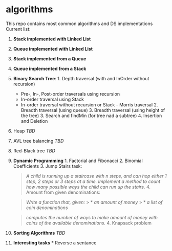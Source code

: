 # algorithms
This repo contains most common algorithms and DS implementations
Current list:
  1. **Stack implemented with Linked List**
  2. **Queue implemented with Linked List**
  3. **Stack implemented from a Queue**
  4. **Queue implemented from a Stack**
  5. **Binary Search Tree**:
    1. Depth traversal (with and InOrder without recursion)
      * Pre-, In-, Post-order traversals using recursion
      * In-order traversal using Stack
      * In-order traversal without recursion or Stack - Morris traversal
    2. Breadth traversal (using queue)
    3. Breadth traversal (using height of the tree)
    3. Search and findMin (for tree nad a subtree)
    4. Insertion and Deletion
  6. Heap *TBD*
  7. AVL tree balancing *TBD*
  8. Red-Black tree *TBD*
  9. **Dynamic Programming**
    1. Factorial and Fibonacci
    2. Binomial Coefficients
    3. Jump Stairs task:
  
       >*A child is running up a staircase with n steps, and can hop either 1 step, 2 steps or 3 steps at a time.*
       >*Implement a method to count how many possible ways the child can run up the stairs.*
    4. Amount from given denominations:
       
       > *Write a function that, given:*
          >  * *an amount of money*
          >  * *a list of coin denominations*

       > *computes the number of ways to make amount of money with coins of the available denominations.*
    4. Knapsack problem
  10. **Sorting Algorithms** *TBD*
  11. **Interesting tasks**
    * Reverse a sentance
